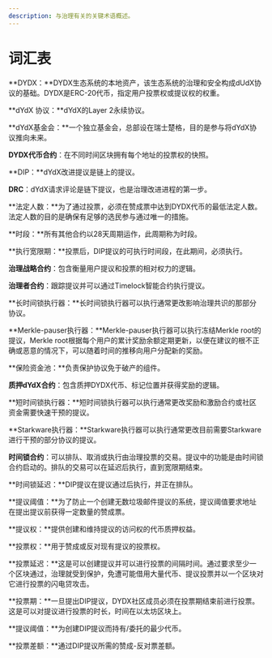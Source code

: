 ```yaml
---
description: 与治理有关的关键术语概述。
---
```


# 词汇表

**DYDX：**DYDX生态系统的本地资产，该生态系统的治理和安全构成dUdX协议的基础。DYDX是ERC-20代币，指定用户投票权或提议权的权重。

**dYdX 协议：**dYdX的Layer 2永续协议。

**dYdX基金会：**一个独立基金会，总部设在瑞士楚格，目的是参与将dYdX协议推向未来。

**DYDX代币合约**：在不同时间区块拥有每个地址的投票权的快照。

**DIP：**dYdX改进提议是链上的提议。

**DRC**：dYdX请求评论是链下提议，也是治理改进进程的第一步。

**法定人数：**为了通过投票，必须在赞成票中达到DYDX代币的最低法定人数。法定人数的目的是确保有足够的选民参与通过唯一的措施。

**时段：**所有其他合约以28天周期运作，此周期称为时段。

**执行宽限期：**投票后，DIP提议的可执行时间段，在此期间，必须执行。

**治理战略合约**：包含衡量用户提议和投票的相对权力的逻辑。

**治理者合约**：跟踪提议并可以通过Timelock智能合约执行提议。

**长时间锁执行器：**长时间锁执行器可以执行通常更改影响治理共识的那部分协议。

**Merkle-pauser执行器：**Merkle-pauser执行器可以执行冻结Merkle root的提议，Merkle root根据每个用户的累计奖励余额定期更新，以便在建议的根不正确或恶意的情况下，可以随着时间的推移向用户分配新的奖励。

**保险资金池：**负责保护协议免于破产的组件。

**质押dYdX合约**：包含质押DYDX代币、标记位置并获得奖励的逻辑。

**短时间锁执行器：**短时间锁执行器可以执行通常更改奖励和激励合约或社区资金需要快速干预的提议。

**Starkware执行器：**Starkware执行器可以执行通常更改目前需要Starkware进行干预的部分协议的提议。

**时间锁合约**：可以排队、取消或执行由治理投票的交易。提议中的功能是由时间锁合约启动的。排队的交易可以在延迟后执行，直到宽限期结束。

**时间锁延迟：**DIP提议在提议通过后执行，并正在排队。

**提议阈值：**为了防止一个创建无数垃圾邮件提议的系统，提议阈值要求地址在提出提议前获得一定数量的赞成票。

**提议权：**提供创建和维持提议的访问权的代币质押权益。

**投票权：**用于赞成或反对现有提议的投票权。

**投票延迟：**这是可以创建提议并可以进行投票的间隔时间。通过要求至少一个区块通过，治理就受到保护，免遭可能借用大量代币、提议投票并以一个区块对它进行投票的闪电贷攻击。

**投票期：**一旦提出DIP提议，DYDX社区成员必须在投票期结束前进行投票。这是可以对提议进行投票的时长，时间在以太坊区块上。

**提议阈值：**为创建DIP提议而持有/委托的最少代币。

**投票差额：**通过DIP提议所需的赞成-反对票差额。
